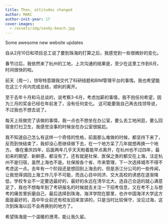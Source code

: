 ```yaml
---
title: Then, attitudes changed
author: MARC
author-init-year: 17
cover-images:
  - /assets/img/sandy-beach.jpg
---
```


Some awesome new website updates

<!-- excerpt -->


自从2月10日和项目总工说了要到珠海的打算之后，我感觉到一些很微妙的变化。

春节过后，我依然来了杭州的工地，上次沟通的结果是，至少在这里工作到6月，时间很快的啦。

前天（周一），领导特意跟我交代了科研结题和BIM管理平台的事情。我也希望能在这三个月内完成总结，顺利的离开。

至于去年十月和马总谈的，说考察3-6月，考虑加薪的事情，我不抱任何希望，因为三月的奖金已经在年前发了，没有任何变化。
这可能要我自己再去找领导说，不过我也不想去说了。

每天上班做完了该做的事情，我一点也不想坐在办公室，要么去工地闲逛，要么回宿舍打扫卫生，我感觉没事的时候坐在办公室很尴尬。

我不知道自己怎么有这样一个奇怪的性格，前面那么难做的时候，都坚持下来了，反而到快结束了，我却没心思继续做下去，在一个地方呆了几年就想再换一个地方。
像在重庆四年，后面两年几乎天天盼着能早点离开，在杭州也不过四年，最初来的期望、新鲜感，都没有了。还有就是社保、医保之类的都交在上海，注定杭州不是归宿，虽然上海也不是。社保按各个省、市来管理，下一次选择城市不得不考虑这一点。去年有一个阶段还是想回到上海去的，但是浙江分公司的一些传闻，让我觉得调回上海工作几乎不可能，而且心目中同济、交大高校的诱惑在逐渐降低，学校专业不一定要选最好的，最好的永远在清华北大，选自己合适的就心满意足了，我也不想每年到了考研报名的时候就去关注一下招考信息，又在考不上与想考的痛苦里折磨自己，最后选择到珠海，海洋学院在那里，也许中国海洋大学这方面是最好的，高中毕业前还有校友回来宣讲的，只是当时比较保守，没见过海，这次到珠海以后不会再换别的地方了。

希望珠海是一个温暖的港湾，能让我久留。
